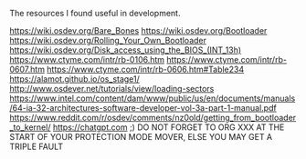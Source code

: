 The resources I found useful in development.

https://wiki.osdev.org/Bare_Bones
https://wiki.osdev.org/Bootloader
https://wiki.osdev.org/Rolling_Your_Own_Bootloader
https://wiki.osdev.org/Disk_access_using_the_BIOS_(INT_13h)
https://www.ctyme.com/intr/rb-0106.htm
https://www.ctyme.com/intr/rb-0607.htm
https://www.ctyme.com/intr/rb-0606.htm#Table234
https://alamot.github.io/os_stage1/
http://www.osdever.net/tutorials/view/loading-sectors
https://www.intel.com/content/dam/www/public/us/en/documents/manuals/64-ia-32-architectures-software-developer-vol-3a-part-1-manual.pdf
https://www.reddit.com/r/osdev/comments/nz0old/getting_from_bootloader_to_kernel/
https://chatgpt.com ;)
DO NOT FORGET TO ORG XXX AT THE START OF YOUR PROTECTION MODE MOVER, ELSE YOU MAY GET A TRIPLE FAULT
